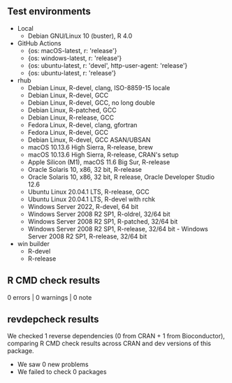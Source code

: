 

## Test environments

- Local
  - Debian GNU/Linux 10 (buster), R 4.0
- GitHub Actions
  - {os: macOS-latest,   r: 'release'}
  - {os: windows-latest, r: 'release'}
  - {os: ubuntu-latest,   r: 'devel', http-user-agent: 'release'}
  - {os: ubuntu-latest,   r: 'release'}
- rhub
  - Debian Linux, R-devel, clang, ISO-8859-15 locale
  - Debian Linux, R-devel, GCC
  - Debian Linux, R-devel, GCC, no long double
  - Debian Linux, R-patched, GCC
  - Debian Linux, R-release, GCC
  - Fedora Linux, R-devel, clang, gfortran
  - Fedora Linux, R-devel, GCC
  - Debian Linux, R-devel, GCC ASAN/UBSAN
  - macOS 10.13.6 High Sierra, R-release, brew
  - macOS 10.13.6 High Sierra, R-release, CRAN's setup
  - Apple Silicon (M1), macOS 11.6 Big Sur, R-release
  - Oracle Solaris 10, x86, 32 bit, R-release
  - Oracle Solaris 10, x86, 32 bit, R release, Oracle Developer Studio 12.6
  - Ubuntu Linux 20.04.1 LTS, R-release, GCC
  - Ubuntu Linux 20.04.1 LTS, R-devel with rchk
  - Windows Server 2022, R-devel, 64 bit
  - Windows Server 2008 R2 SP1, R-oldrel, 32/64 bit
  - Windows Server 2008 R2 SP1, R-patched, 32/64 bit
  - Windows Server 2008 R2 SP1, R-release, 32/64 bit -  Windows Server 2008 R2 SP1, R-release, 32/64 bit
- win builder
  - R-devel
  - R-release

## R CMD check results

0 errors | 0 warnings | 0 note

## revdepcheck results

We checked 1 reverse dependencies (0 from CRAN + 1 from Bioconductor), comparing R CMD check results across CRAN and dev versions of this package.

 * We saw 0 new problems
 * We failed to check 0 packages

